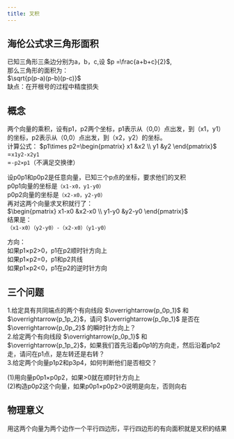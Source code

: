 ```yaml
---
title: 叉积
---
```

## 海伦公式求三角形面积
已知三角形三条边分别为a，b，c,设 $p =\frac{a+b+c}{2}$,  
那么三角形的面积为：  
$\sqrt{p(p-a)(p-b)(p-c)}$  
缺点：在开根号的过程中精度损失

## 概念
两个向量的乘积，设有p1，p2两个坐标，p1表示从（0,0）点出发，到（x1，y1）的坐标，p2表示从（0,0）点出发，到（x2，y2）的坐标。  
计算公式：
$p1\times p2=\begin{pmatrix}
x1 &x2 \\
y1 &y2 
\end{pmatrix}$   
=`x1y2-x2y1`  
=`-p2×p1`（不满足交换律） 

设p0p1和p0p2是任意向量，已知三个p点的坐标，要求他们的叉积  
p0p1向量的坐标是`（x1-x0，y1-y0）`    
p0p2向量的坐标是`（x2-x0，y2-y0）`  
再对这两个向量求叉积就行了：  
$\begin{pmatrix}
x1-x0 &x2-x0 \\
y1-y0 &y2-y0 
\end{pmatrix}$  
结果是：  
`（x1-x0）（y2-y0）-（x2-x0）（y1-y0）`

方向：  
如果p1×p2>0，p1在p2顺时针方向上  
如果p1×p2=0，p1和p2共线  
如果p1×p2<0，p1在p2的逆时针方向  

## 三个问题
1.给定具有共同端点的两个有向线段 $\overrightarrow{p_0p_1}$ 和 $\overrightarrow{p_1p_2}$，请问 $\overrightarrow{p_0p_1}$ 是否在 $\overrightarrow{p_0p_2}$ 的瞬时针方向上？  
2.给定两个有向线段 $\overrightarrow{p_0p_1}$ 和 $\overrightarrow{p_1p_2}$，如果我们首先沿着p0p1的方向走，然后沿着p1p2走，请问在p1点，是左转还是右转？  
3.给定两个向量p1p2和p3p4，如何判断他们是否相交？  

(1)用向量p0p1×p0p2，如果>0就在顺时针方向上  
(2)构造p0p2这个向量，如果p0p1×p0p2>0说明是向左，否则向右  
## 物理意义
用这两个向量为两个边作一个平行四边形，平行四边形的有向面积就是叉积的结果